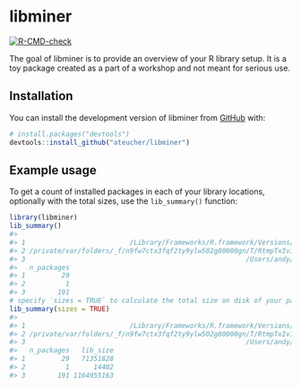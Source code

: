 
<!-- README.md is generated from README.Rmd. Please edit that file -->

# libminer

<!-- badges: start -->

[![R-CMD-check](https://github.com/ateucher/libminer/actions/workflows/R-CMD-check.yaml/badge.svg)](https://github.com/ateucher/libminer/actions/workflows/R-CMD-check.yaml)
<!-- badges: end -->

The goal of libminer is to provide an overview of your R library setup.
It is a toy package created as a part of a workshop and not meant for
serious use.

## Installation

You can install the development version of libminer from
[GitHub](https://github.com/) with:

``` r
# install.packages("devtools")
devtools::install_github("ateucher/libminer")
```

## Example usage

To get a count of installed packages in each of your library locations,
optionally with the total sizes, use the `lib_summary()` function:

``` r
library(libminer)
lib_summary()
#>                                                                                         Library
#> 1                          /Library/Frameworks/R.framework/Versions/4.3-arm64/Resources/library
#> 2 /private/var/folders/_f/n9fw7ctx3fqf2ty9ylw502g80000gn/T/RtmpTxIv1Z/temp_libpath17e8111f3ca5d
#> 3                                                       /Users/andy/Library/R/arm64/4.3/library
#>   n_packages
#> 1         29
#> 2          1
#> 3        191
# specify `sizes = TRUE` to calculate the total size on disk of your packages
lib_summary(sizes = TRUE)
#>                                                                                         Library
#> 1                          /Library/Frameworks/R.framework/Versions/4.3-arm64/Resources/library
#> 2 /private/var/folders/_f/n9fw7ctx3fqf2ty9ylw502g80000gn/T/RtmpTxIv1Z/temp_libpath17e8111f3ca5d
#> 3                                                       /Users/andy/Library/R/arm64/4.3/library
#>   n_packages   lib_size
#> 1         29   71351828
#> 2          1      14402
#> 3        191 1164955163
```
